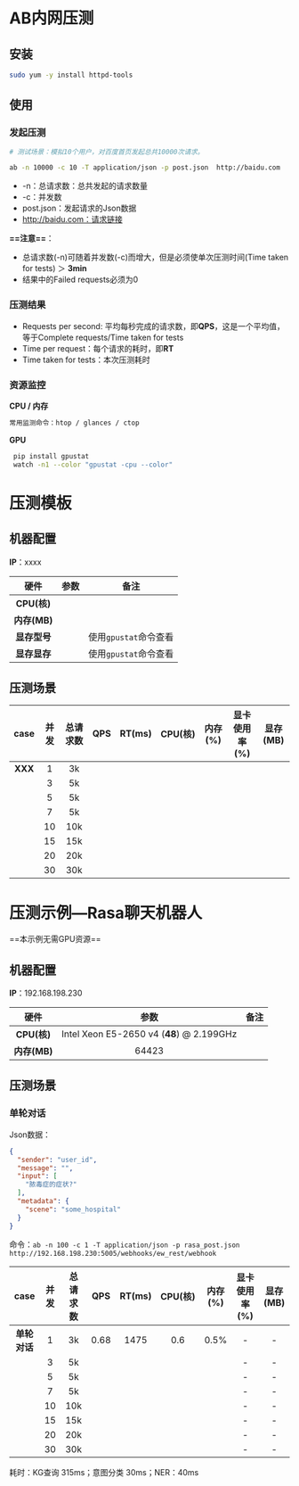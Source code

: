 # AB内网压测

## 安装

```bash
sudo yum -y install httpd-tools
```

## 使用

### 发起压测

```bash
# 测试场景：模拟10个用户，对百度首页发起总共10000次请求。

ab -n 10000 -c 10 -T application/json -p post.json  http://baidu.com
```

- -n：总请求数：总共发起的请求数量
- -c：并发数
- post.json：发起请求的Json数据
- http://baidu.com：请求链接

**==注意==**：

- 总请求数(-n)可随着并发数(-c)而增大，但是必须使单次压测时间(Time taken for tests) ＞ **3min**
- 结果中的Failed requests必须为0

### 压测结果

- Requests per second: 平均每秒完成的请求数，即**QPS**，这是一个平均值，等于Complete requests/Time taken for tests
- Time per request：每个请求的耗时，即**RT**
- Time taken for tests：本次压测耗时

### 资源监控

**CPU / 内存**

```bash
常用监测命令：htop / glances / ctop 
```

**GPU**

```bash
 pip install gpustat
 watch -n1 --color "gpustat -cpu --color"
```

# 压测模板

## 机器配置

**IP**：xxxx

|     硬件     | 参数 |       备注        |
|:----------:|:--:|:---------------:|
| **CPU(核)** |    |                 |
| **内存(MB)** |    |                 |
|  **显存型号**  |    | 使用`gpustat`命令查看 |
|  **显存显存**  |    | 使用`gpustat`命令查看 |

## 压测场景

|  case   | 并发 | 总请求数 | QPS | RT(ms) | CPU(核) | 内存(%) | 显卡使用率(%) | 显存(MB) |
|:-------:|:--:|:----:|:---:|:------:|:------:|:-----:|:--------:|:------:|
| **XXX** | 1  |  3k  |     |        |        |       |          |        |
|         | 3  |  5k  |     |        |        |       |          |        |
|         | 5  |  5k  |     |        |        |       |          |        |
|         | 7  |  5k  |     |        |        |       |          |        |
|         | 10 | 10k  |     |        |        |       |          |        |
|         | 15 | 15k  |     |        |        |       |          |        |
|         | 20 | 20k  |     |        |        |       |          |        |
|         | 30 | 30k  |     |        |        |       |          |        |

# 压测示例—Rasa聊天机器人

==本示例无需GPU资源==

## 机器配置

**IP**：192.168.198.230

|     硬件     |                    参数                     | 备注 |
|:----------:|:-----------------------------------------:|:--:|
| **CPU(核)** | Intel Xeon E5-2650 v4 (**48**) @ 2.199GHz |    |
| **内存(MB)** |                   64423                   |    |

## 压测场景

### 单轮对话

Json数据：

```json
{
  "sender": "user_id",
  "message": "",
  "input": [
    "脓毒症的症状?"
  ],
  "metadata": {
    "scene": "some_hospital"
  }
}
```

命令：`ab -n 100 -c 1 -T application/json -p rasa_post.json  http://192.168.198.230:5005/webhooks/ew_rest/webhook`

|   case   | 并发 | 总请求数 | QPS  | RT(ms) | CPU(核) | 内存(%) | 显卡使用率(%) | 显存(MB) |
|:--------:|:--:|:----:|:----:|:------:|:------:|:-----:|:--------:|:------:|
| **单轮对话** | 1  |  3k  | 0.68 |  1475  |  0.6   | 0.5%  |    -     |   -    |
|          | 3  |  5k  |      |        |        |       |    -     |   -    |
|          | 5  |  5k  |      |        |        |       |    -     |   -    |
|          | 7  |  5k  |      |        |        |       |    -     |   -    |
|          | 10 | 10k  |      |        |        |       |    -     |   -    |
|          | 15 | 15k  |      |        |        |       |    -     |   -    |
|          | 20 | 20k  |      |        |        |       |    -     |   -    |
|          | 30 | 30k  |      |        |        |       |    -     |   -    |

耗时：KG查询 315ms；意图分类 30ms；NER：40ms






